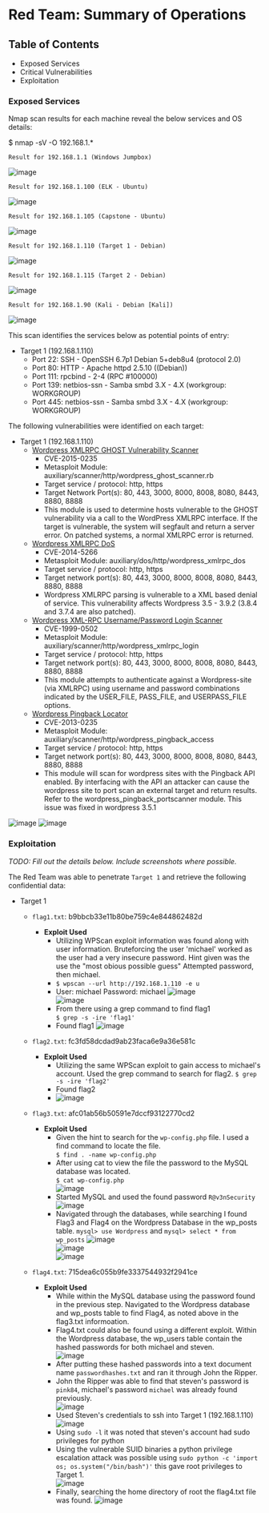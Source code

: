 # Red Team: Summary of Operations

## Table of Contents
- Exposed Services
- Critical Vulnerabilities
- Exploitation

### Exposed Services
Nmap scan results for each machine reveal the below services and OS details:

$ nmap -sV -O 192.168.1.*  

`Result for 192.168.1.1 (Windows Jumpbox)`  

![image](https://user-images.githubusercontent.com/96210254/180621298-eb05bf46-935c-4381-bfe5-3b89632e5b2a.png)
  
`Result for 192.168.1.100 (ELK - Ubuntu)`  

![image](https://user-images.githubusercontent.com/96210254/180621334-7011b68f-e6fd-4490-a848-21178acd4eba.png)

`Result for 192.168.1.105 (Capstone - Ubuntu)`  

![image](https://user-images.githubusercontent.com/96210254/180621383-b572a2f4-134f-4846-8967-bd8c6e80ab8e.png)

`Result for 192.168.1.110 (Target 1 - Debian)`  

![image](https://user-images.githubusercontent.com/96210254/180621409-16bb57bc-fde6-410e-96f9-64ace703b1a6.png)

`Result for 192.168.1.115 (Target 2 - Debian)`  

![image](https://user-images.githubusercontent.com/96210254/180621427-5379625f-e831-4e0f-8e09-1806e57fe3c5.png)

`Result for 192.168.1.90 (Kali - Debian [Kali])`  

![image](https://user-images.githubusercontent.com/96210254/180621456-56d75fa2-f1b3-42bf-a0e4-44f17d2fc170.png)

This scan identifies the services below as potential points of entry:
- Target 1 (192.168.1.110)
  - Port 22: SSH - OpenSSH 6.7p1 Debian 5+deb8u4 (protocol 2.0)
  - Port 80: HTTP - Apache httpd 2.5.10 ((Debian))
  - Port 111: rpcbind - 2-4 (RPC #100000)
  - Port 139: netbios-ssn - Samba smbd 3.X - 4.X (workgroup: WORKGROUP)
  - Port 445: netbios-ssn - Samba smbd 3.X - 4.X (workgroup: WORKGROUP)

The following vulnerabilities were identified on each target:
- Target 1 (192.168.1.110)
  - [Wordpress XMLRPC GHOST Vulnerability Scanner](https://www.infosecmatter.com/metasploit-module-library/?mm=auxiliary/scanner/http/wordpress_ghost_scanner)
    - CVE-2015-0235
    - Metasploit Module: auxiliary/scanner/http/wordpress_ghost_scanner.rb
    - Target service / protocol: http, https
    - Target Network Port(s): 80, 443, 3000, 8000, 8008, 8080, 8443, 8880, 8888
    - This module is used to determine hosts vulnerable to the GHOST vulnerability via a call to the WordPress XMLRPC interface. If the target is vulnerable, the system will segfault and return a server error. On patched systems, a normal XMLRPC error is returned.
  - [Wordpress XMLRPC DoS](https://www.infosecmatter.com/metasploit-module-library/?mm=auxiliary/dos/http/wordpress_xmlrpc_dos)
    - CVE-2014-5266
    - Metasploit Module: auxiliary/dos/http/wordpress_xmlrpc_dos
    - Target service / protocol: http, https
    - Target network port(s): 80, 443, 3000, 8000, 8008, 8080, 8443, 8880, 8888
    - Wordpress XMLRPC parsing is vulnerable to a XML based denial of service. This vulnerability affects Wordpress 3.5 - 3.9.2 (3.8.4 and 3.7.4 are also patched).
  - [Wordpress XML-RPC Username/Password Login Scanner](https://www.infosecmatter.com/metasploit-module-library/?mm=auxiliary/scanner/http/wordpress_xmlrpc_login)
    - CVE-1999-0502
    - Metasploit Module: auxiliary/scanner/http/wordpress_xmlrpc_login
    - Target service / protocol: http, https
    - Target network port(s): 80, 443, 3000, 8000, 8008, 8080, 8443, 8880, 8888
    - This module attempts to authenticate against a Wordpress-site (via XMLRPC) using username and password combinations indicated by the USER_FILE, PASS_FILE, and USERPASS_FILE options.
  - [Wordpress Pingback Locator](https://www.infosecmatter.com/metasploit-module-library/?mm=auxiliary/scanner/http/wordpress_pingback_access)
    - CVE-2013-0235
    - Metasploit Module: auxiliary/scanner/http/wordpress_pingback_access
    - Target service / protocol: http, https
    - Target network port(s): 80, 443, 3000, 8000, 8008, 8080, 8443, 8880, 8888
    - This module will scan for wordpress sites with the Pingback API enabled. By interfacing with the API an attacker can cause the wordpress site to port scan an external target and return results. Refer to the wordpress_pingback_portscanner module. This issue was fixed in wordpress 3.5.1

![image](https://user-images.githubusercontent.com/96210254/180623258-5f6adc53-b111-4262-9978-0ef19f5ccc7f.png)
![image](https://user-images.githubusercontent.com/96210254/180623323-3925e048-9201-4b2c-a2b5-d23009f8e76c.png)

### Exploitation
_TODO: Fill out the details below. Include screenshots where possible._

The Red Team was able to penetrate `Target 1` and retrieve the following confidential data:
- Target 1
  - `flag1.txt`: b9bbcb33e11b80be759c4e844862482d
    - **Exploit Used**
      - Utilizing WPScan exploit information was found along with user information. Bruteforcing the user 'michael' worked as the user had a very insecure password. Hint given was the use the "most obious possible guess" Attempted password, then michael.
      - `$ wpscan --url http://192.168.1.110 -e u`
      - User: michael Password: michael
    ![image](https://user-images.githubusercontent.com/96210254/180625873-53d67fe6-e7e6-413c-8268-ad8cdabe3509.png)  
    ![image](https://user-images.githubusercontent.com/96210254/180625864-cc3c303a-ec95-4f55-8d38-227c673c04ab.png)  
      - From there using a grep command to find flag1  
    `$ grep -s -ire 'flag1'`
      - Found flag1
    ![image](https://user-images.githubusercontent.com/96210254/180625961-59cb5c8c-2bac-45a2-9b95-e19b0ede3dfe.png)


  - `flag2.txt`: fc3fd58dcdad9ab23faca6e9a36e581c
    - **Exploit Used**
      - Utilizing the same WPScan exploit to gain access to michael's account. Used the grep command to search for flag2.
      `$ grep -s -ire 'flag2'`
      - Found flag2
      - ![image](https://user-images.githubusercontent.com/96210254/180625942-5fd2b659-1e12-45cd-8fa0-c8494bea15a8.png)

  - `flag3.txt`: afc01ab56b50591e7dccf93122770cd2
    - **Exploit Used**
      - Given the hint to search for the `wp-config.php` file. I used a find command to locate the file.  
      `$ find . -name wp-config.php`
      - After using cat to view the file the password to the MySQL database was located.  
      `$ cat wp-config.php`  
      ![image](https://user-images.githubusercontent.com/96210254/180626069-f9ea2294-fdae-4339-abfe-67ed4855e4bb.png)
      - Started MySQL and used the found password `R@v3nSecurity`  
      ![image](https://user-images.githubusercontent.com/96210254/180626502-b09d3388-775a-42cd-a3d8-14f6cffae773.png)
      - Navigated through the databases, while searching I found Flag3 and Flag4 on the Wordpress Database in the wp_posts table. 
      `mysql> use Wordpress` and `mysql> select * from wp_posts`
      ![image](https://user-images.githubusercontent.com/96210254/180626521-8452a067-8108-4690-9a47-8c67e2798ffa.png)  
      ![image](https://user-images.githubusercontent.com/96210254/180626528-6735e365-0e69-440e-a68a-d65cfeb884e8.png)  
      ![image](https://user-images.githubusercontent.com/96210254/180626530-1e9ea5b9-bbbe-44ba-b26f-2abef54e94f5.png)  
      
  - `flag4.txt`: 715dea6c055b9fe3337544932f2941ce
    - **Exploit Used**
      - While within the MySQL database using the password found in the previous step. Navigated to the Wordpress database and wp_posts table to find Flag4, as noted above in the flag3.txt informoation.
      - Flag4.txt could also be found using a different exploit. Within the Wordpress database, the wp_users table contain the hashed passwords for both michael and steven.  
      ![image](https://user-images.githubusercontent.com/96210254/180626633-a09377ff-2b80-4c25-a4cb-a9a144818322.png)  
      - After putting these hashed passwords into a text document name `passwordhashes.txt` and ran it through John the Ripper.
      - John the Ripper was able to find that steven's password is `pink84`, michael's password `michael` was already found previously.  
      ![image](https://user-images.githubusercontent.com/96210254/180626690-cd8983dc-4700-4f21-a957-444650f5945c.png)  
      - Used Steven's credentials to ssh into Target 1 (192.168.1.110)  
      ![image](https://user-images.githubusercontent.com/96210254/180626701-1cad125e-cd44-42c6-aff8-99436b394713.png)  
      - Using `sudo -l` it was noted that steven's account had sudo privileges for python
      - Using the vulnerable SUID binaries a python privilege escalation attack was possible using `sudo python -c 'import os; os.system("/bin/bash")'` this gave root privileges to Target 1.  
      ![image](https://user-images.githubusercontent.com/96210254/180626744-4378bb24-3e09-4ff3-9a25-4a80977bca75.png)  
      - Finally, searching the home directory of root the flag4.txt file was found. 
      ![image](https://user-images.githubusercontent.com/96210254/180626769-46ed88a9-397d-407e-b471-36317c805389.png)
